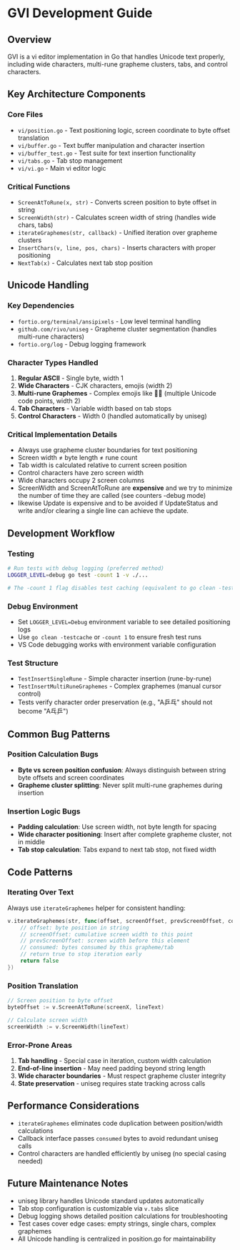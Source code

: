 # GVI Development Guide

## Overview
GVI is a vi editor implementation in Go that handles Unicode text properly, including wide characters, multi-rune grapheme clusters, tabs, and control characters.

## Key Architecture Components

### Core Files
- `vi/position.go` - Text positioning logic, screen coordinate to byte offset translation
- `vi/buffer.go` - Text buffer manipulation and character insertion
- `vi/buffer_test.go` - Test suite for text insertion functionality
- `vi/tabs.go` - Tab stop management
- `vi/vi.go` - Main vi editor logic

### Critical Functions
- `ScreenAtToRune(x, str)` - Converts screen position to byte offset in string
- `ScreenWidth(str)` - Calculates screen width of string (handles wide chars, tabs)
- `iterateGraphemes(str, callback)` - Unified iteration over grapheme clusters
- `InsertChars(v, line, pos, chars)` - Inserts characters with proper positioning
- `NextTab(x)` - Calculates next tab stop position

## Unicode Handling

### Key Dependencies
- `fortio.org/terminal/ansipixels` - Low level terminal handling
- `github.com/rivo/uniseg` - Grapheme cluster segmentation (handles multi-rune characters)
- `fortio.org/log` - Debug logging framework

### Character Types Handled
1. **Regular ASCII** - Single byte, width 1
2. **Wide Characters** - CJK characters, emojis (width 2)
3. **Multi-rune Graphemes** - Complex emojis like 👩‍🚀 (multiple Unicode code points, width 2)
4. **Tab Characters** - Variable width based on tab stops
5. **Control Characters** - Width 0 (handled automatically by uniseg)

### Critical Implementation Details
- Always use grapheme cluster boundaries for text positioning
- Screen width ≠ byte length ≠ rune count
- Tab width is calculated relative to current screen position
- Control characters have zero screen width
- Wide characters occupy 2 screen columns
- ScreenWidth and ScreenAtToRune are **expensive** and we try to minimize the number of time they are called (see counters -debug mode)
- likewise Update is expensive and to be avoided if UpdateStatus and write and/or clearing a single line can achieve the update.

## Development Workflow

### Testing
```bash
# Run tests with debug logging (preferred method)
LOGGER_LEVEL=debug go test -count 1 -v ./...

# The -count 1 flag disables test caching (equivalent to go clean -testcache)
```

### Debug Environment
- Set `LOGGER_LEVEL=Debug` environment variable to see detailed positioning logs
- Use `go clean -testcache` or `-count 1` to ensure fresh test runs
- VS Code debugging works with environment variable configuration

### Test Structure
- `TestInsertSingleRune` - Simple character insertion (rune-by-rune)
- `TestInsertMultiRuneGraphemes` - Complex graphemes (manual cursor control)
- Tests verify character order preservation (e.g., "A乒乓" should not become "A乓乒")

## Common Bug Patterns

### Position Calculation Bugs
- **Byte vs screen position confusion**: Always distinguish between string byte offsets and screen coordinates
- **Grapheme cluster splitting**: Never split multi-rune graphemes during insertion

### Insertion Logic Bugs
- **Padding calculation**: Use screen width, not byte length for spacing
- **Wide character positioning**: Insert after complete grapheme cluster, not in middle
- **Tab stop calculation**: Tabs expand to next tab stop, not fixed width

## Code Patterns

### Iterating Over Text
Always use `iterateGraphemes` helper for consistent handling:
```go
v.iterateGraphemes(str, func(offset, screenOffset, prevScreenOffset, consumed int) bool {
    // offset: byte position in string
    // screenOffset: cumulative screen width to this point
    // prevScreenOffset: screen width before this element
    // consumed: bytes consumed by this grapheme/tab
    // return true to stop iteration early
    return false
})
```

### Position Translation
```go
// Screen position to byte offset
byteOffset := v.ScreenAtToRune(screenX, lineText)

// Calculate screen width
screenWidth := v.ScreenWidth(lineText)
```

### Error-Prone Areas
1. **Tab handling** - Special case in iteration, custom width calculation
2. **End-of-line insertion** - May need padding beyond string length
3. **Wide character boundaries** - Must respect grapheme cluster integrity
4. **State preservation** - uniseg requires state tracking across calls

## Performance Considerations
- `iterateGraphemes` eliminates code duplication between position/width calculations
- Callback interface passes `consumed` bytes to avoid redundant uniseg calls
- Control characters are handled efficiently by uniseg (no special casing needed)

## Future Maintenance Notes
- uniseg library handles Unicode standard updates automatically
- Tab stop configuration is customizable via `v.tabs` slice
- Debug logging shows detailed position calculations for troubleshooting
- Test cases cover edge cases: empty strings, single chars, complex graphemes
- All Unicode handling is centralized in position.go for maintainability
